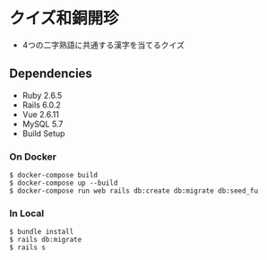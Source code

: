 # クイズ和銅開珍
- 4つの二字熟語に共通する漢字を当てるクイズ

## Dependencies
- Ruby 2.6.5
- Rails 6.0.2
- Vue 2.6.11
- MySQL 5.7
- Build Setup

### On Docker
```
$ docker-compose build
$ docker-compose up --build
$ docker-compose run web rails db:create db:migrate db:seed_fu
```

### In Local
```
$ bundle install
$ rails db:migrate
$ rails s
```
